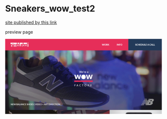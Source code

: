 # Sneakers_wow_test2

[site published by this link](https://alextheme.github.io/Sneakers_wow_test2/)

preview page

![Image alt](https://github.com/alextheme/Sneakers_wow_test2/blob/main/preview.png?raw=true "example page")
